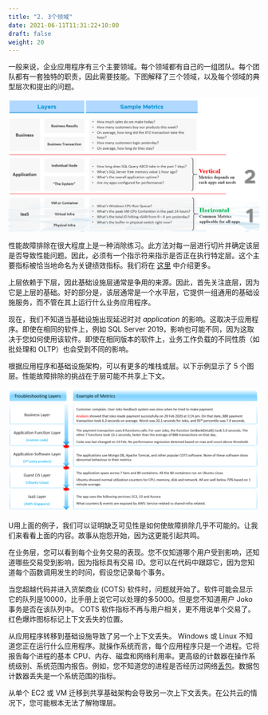 ```yaml
---
title: "2. 3个领域"
date: 2021-06-11T11:31:22+10:00
draft: false
weight: 20
---
```


一般来说，企业应用程序有三个主要领域。每个领域都有自己的一组团队。每个团队都有一套独特的职责，因此需要技能。下图解释了三个领域，以及每个领域的典型层次和提出的问题。

![3个字段解释](1.2.2-fig-1.png)

性能故障排除在很大程度上是一种消除练习。此方法对每一层进行切片并确定该层是否导致性能问题。因此，必须有一个指示符来指示是否正在执行特定层。这个主要指标被恰当地命名为关键绩效指标。我们将在 
[这里](/zh/operations-management/chapter-2-performance-management/1.2.7-kpi-vs-sla/#内部的-sla) 中介绍更多。

上层依赖于下层，因此基础设施层通常是争用的来源。因此，首先关注底层，因为它是上层的基础。好的部分是，该层通常是一个水平层，它提供一组通用的基础设施服务，而不管在其上运行什么业务应用程序。

现在，我们不知道当基础设施出现延迟时对 _application_ 的影响。这取决于应用程序。即使在相同的软件上，例如 SQL Server 2019，影响也可能不同，因为这取决于您如何使用该软件。即使在相同版本的软件上，业务工作负载的不同性质（如批处理和 OLTP）也会受到不同的影响。

根据应用程序和基础设施架构，可以有更多的堆栈或层。以下示例显示了 5 个图层。性能故障排除的挑战在于层可能不共享上下文。

![故障排除层](1.2.2-fig-2.png)

U用上面的例子，我们可以证明缺乏可见性是如何使故障排除几乎不可能的。让我们来看看上面的内容。故事从抱怨开始，因为这更能引起共鸣。

在业务层，您可以看到每个业务交易的表现。您不仅知道哪个用户受到影响，还知道哪些交易受到影响，因为指标具有交易 ID。您可以在代码中跟踪它，因为您知道每个函数调用发生的时间，假设您记录每个事务。

当您超越代码并进入货架商业 (COTS) 软件时，问题就开始了。软件可能会显示它的队列是10000，比手册上说它可以处理的多5000。但是您不知道用户 Joko 事务是否在该队列中。 COTS 软件指标不再与用户相关，更不用说单个交易了。红色爆炸图标标记上下文丢失的位置。

从应用程序转移到基础设施导致了另一个上下文丢失。 Windows 或 Linux 不知道您正在运行什么应用程序。就操作系统而言，每个应用程序只是一个进程。它将报告每个进程的基本 CPU、内存、磁盘和网络利用率。更高级的计数器在操作系统级别、系统范围内报告。例如，您不知道您的进程是否经历过网络[丢包](https://en.wikipedia.org/wiki/Packet_loss)。数据包计数器丢失是一个系统范围的指标。

从单个 EC2 或 VM 迁移到共享基础架构会导致另一次上下文丢失。在公共云的情况下，您可能根本无法了解物理层。